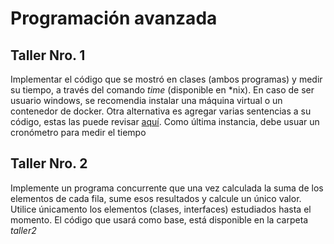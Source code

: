 # Programación avanzada

## Taller Nro. 1
Implementar el código que se mostró en clases (ambos programas) y medir su tiempo, a través del comando *time* (disponible en *nix). En caso de ser usuario windows, se recomendia instalar una máquina virtual o un contenedor de docker. Otra alternativa es agregar varias sentencias a su código, estas las puede revisar [aquí](https://www.dariawan.com/tutorials/java/calculate-elapsed-time-java/). Como última instancia, debe usuar un cronómetro para medir el tiempo


## Taller Nro. 2
Implemente un programa concurrente que una vez calculada la suma de los elementos de cada fila, sume esos resultados y calcule un único valor. Utilice únicamento los elementos (clases, interfaces) estudiados hasta el momento. El código que usará como base, está disponible en la carpeta *taller2* 
